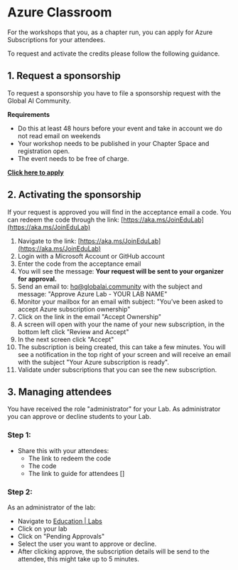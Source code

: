 # Azure Classroom

For the workshops that you, as a chapter run, you can apply for Azure Subscriptions for your attendees. 

To request and activate the credits please follow the following guidance.

## 1. Request a sponsorship

To request a sponsorship you have to file a sponsorship request with the Global AI Community.

**Requirements**

- Do this at least 48 hours before your event and take in account we do not read email on weekends
- Your workshop needs to be published in your Chapter Space and registration open.
- The event needs to be free of charge.

**[Click here to apply]( https://gaic.io/azurecredits/)**


## 2. Activating the sponsorship

If your request is approved you will find in the acceptance email a code.
You can redeem the code through the link:  [https://aka.ms/JoinEduLab](https://aka.ms/JoinEduLab)

1. Navigate to the link: [https://aka.ms/JoinEduLab](https://aka.ms/JoinEduLab)
2. Login with a Microsoft Account or GitHub account
3. Enter the code from the acceptance email
4. You will see the message: **Your request will be sent to your organizer for approval.**
5. Send an email to: hq@globalai.community with the subject and message: "Approve Azure Lab - YOUR LAB NAME"
6. Monitor your mailbox for an email with subject: "You’ve been asked to accept Azure subscription ownership"
7. Click on the link in the email "Accept Ownership"
8. A screen will open with your the name of your new subscription, in the bottom left click "Review and Accept"
9. In the next screen click "Accept"
10. The subscription is being created, this can take a few minutes. You will see a notification in the top right of your screen and will receive an email with the subject "Your Azure subscription is ready".
11. Validate under subscriptions that you can see the new subscription.


## 3. Managing attendees

You have received the role "administrator" for your Lab. As administrator you can approve or decline students to your Lab. 

### Step 1:
- Share this with your attendees:
    - The link to redeem the code
    - The code
    - The link to guide for attendees []

### Step 2:
As an administrator of the lab:

- Navigate to [Education | Labs](https://portal.azure.com/#view/Microsoft_Azure_Education/EducationMenuBlade/~/labs)
- Click on your lab
- Click on "Pending Approvals"
- Select the user you want to approve or decline.
- After clicking approve, the subscription details will be send to the attendee, this might take up to 5 minutes.
